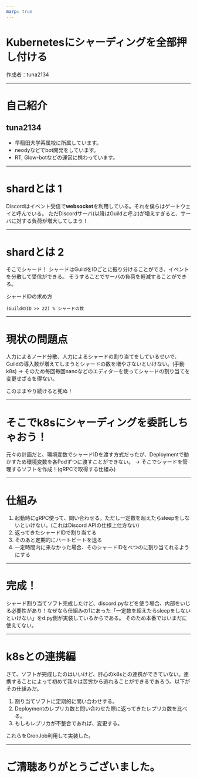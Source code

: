 ```yaml
---
marp: true
---
```


# Kubernetesにシャーディングを全部押し付ける
作成者：tuna2134

---

# 自己紹介

## tuna2134
- 早稲田大学系属校に所属しています。
- neodyなどでbot開発をしています。
- RT, Glow-botなどの運営に携わっています。

---

# shardとは 1
Discordはイベント受信で**websocket**を利用している。それを僕らはゲートウェイと呼んでいる。
ただDiscordサーバ(以降はGuildと呼ぶ)が増えすぎると、サーバに対する負荷が増大してしまう！

---

# shardとは 2
そこでシャード！
シャードはGuildをIDごとに振り分けることができ、イベントを分散して受信ができる。
そうすることでサーバの負荷を軽減することができる。

シャードIDの求め方
```
(GuildのID >> 22) % シャードの数
```

---

# 現状の問題点
人力によるノード分散、人力によるシャードの割り当てをしているせいで、Guildの導入数が増えてしまうとシャードの数を増やさないといけない。(手動k8s)
-> そのため毎回毎回nanoなどのエディターを使ってシャードの割り当てを変更せざるを得ない。

このままやり続けると死ぬ！

---

# そこでk8sにシャーディングを委託しちゃおう！
元々の計画だと、環境変数でシャードIDを渡す方式だったが、Deploymentで動かすため環境変数を各Podずつに渡すことができない。
-> そこでシャードを管理するソフトを作成！(gRPCで取得する仕組み)

---

# 仕組み
1. 起動時にgRPC使って、問い合わせる。ただし一定数を超えたらsleepをしないといけない。(これはDiscord APIの仕様上仕方ない)
3. 返ってきたシャードIDで割り当てる
4. そのあと定期的にハートビートを送る
5. 一定時間内に来なかった場合、そのシャードIDをべつのに割り当てれるようにする

---

# 完成！
シャード割り当てソフト完成したけど、discord.pyなどを使う場合、内部をいじる必要性があり！なぜなら仕組みの1にあった「一定数を超えたらsleepをしないといけない」をd.py側が実装しているからである。
そのため本番ではいまだに使えてない。

---

# k8sとの連携編
さて、ソフトが完成したのはいいけど、肝心のk8sとの連携ができていない。連携することによって初めて我々は苦労から逃れることができるであろう。以下がその仕組みだ。
1. 割り当てソフトに定期的に問い合わせする。
2. Deploymentのレプリカ数と問い合わせた際に返ってきたレプリカ数を比べる。
3. もしもレプリカが不整合であれば、変更する。

これらをCronJob利用して実装した。

---

# ご清聴ありがとうございました。
